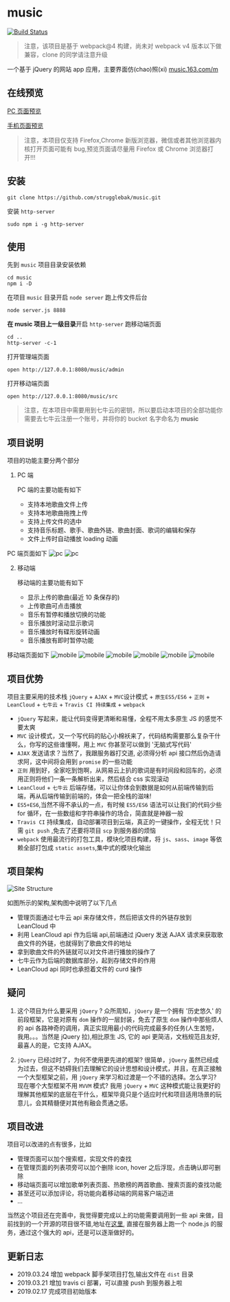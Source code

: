 # music
[![Build Status](https://travis-ci.org/strugglebak/music.svg?branch=master)](https://travis-ci.org/strugglebak/music)

> 注意，该项目是基于 webpack@4 构建，尚未对 webpack v4 版本以下做兼容，clone 的同学请注意升级

一个基于 jQuery 的网站 app 应用，主要界面仿(chao)照(xi) [music.163.com/m](music.163.com/m)

## 在线预览
[PC 页面预览](http://strugglebak.com/music/dist/admin)

[手机页面预览](http://strugglebak.com/music/dist)

> 注意，本项目仅支持 Firefox,Chrome 新版浏览器，微信或者其他浏览器内核打开页面可能有 bug,预览页面请尽量用 Firefox 或 Chrome 浏览器打开!!!

## 安装
```
git clone https://github.com/strugglebak/music.git
```
安装 `http-server`
```
sudo npm i -g http-server
```

## 使用
先到 `music` 项目目录安装依赖
```
cd music
npm i -D
```
在项目 `music` 目录开启 `node server` 跑上传文件后台
```
node server.js 8888
```
**在 music 项目上一级目录**开启 `http-server` 跑移动端页面
```
cd ..
http-server -c-1
```
打开管理端页面
```
open http://127.0.0.1:8080/music/admin
```
打开移动端页面
```
open http://127.0.0.1:8080/music/src
```
> 注意，在本项目中需要用到七牛云的密钥，所以要启动本项目的全部功能你需要去七牛云注册一个账号，并将你的 bucket 名字命名为 **music**

## 项目说明
项目的功能主要分两个部分

1. PC 端

    PC 端的主要功能有如下
    - 支持本地歌曲文件上传
    - 支持本地歌曲拖拽上传
    - 支持上传文件的选中
    - 支持音乐标题、歌手、歌曲外链、歌曲封面、歌词的编辑和保存
    - 文件上传时自动播放 loading 动画

PC 端页面如下
![pc](https://i.loli.net/2019/02/26/5c753ed21e6db.png)
![pc](https://i.loli.net/2019/02/26/5c7543ceafb8a.png)

2. 移动端

    移动端的主要功能有如下
    - 显示上传的歌曲(最近 10 条保存的)
    - 上传歌曲可点击播放
    - 音乐有暂停和播放切换的功能
    - 音乐播放时滚动显示歌词
    - 音乐播放时有碟形旋转动画
    - 音乐播放有即时暂停功能

移动端页面如下
![mobile](https://i.loli.net/2019/02/26/5c754191ac919.png)
![mobile](https://i.loli.net/2019/02/26/5c75418c75197.png)
![mobile](https://i.loli.net/2019/02/26/5c75418c95c21.png)
![mobile](https://i.loli.net/2019/02/26/5c75418c930f9.png)
![mobile](https://i.loli.net/2019/02/26/5c75418ab0cb1.png)
![mobile](https://i.loli.net/2019/02/27/5c7639252d53d.jpg)

## 项目优势
项目主要采用的技术栈 `jQuery` + `AJAX` + `MVC`设计模式 + `原生ES5/ES6` + `正则` + `LeanCloud` + `七牛云` + `Travis CI 持续集成` + `webpack`
- `jQuery` 写起来，能让代码变得更清晰和易懂，全程不用太多原生 JS 的感觉不要太爽
- `MVC` 设计模式，又一个写代码的贴心小棉袄来了，代码结构需要那么复杂干什么，你写的这些谁懂啊，用上 `MVC` 你甚至可以做到 '无脑式写代码'
- `AJAX` 发送请求？当然了，我跟服务器打交道, 必须得分析 api 接口然后伪造请求阿，这中间将会用到 `promise` 的一些功能
- `正则` 用到好，全家吃到饱啊，从网易云上扒的歌词是有时间段和回车的，必须用正则将他们一条一条解析出来，然后结合 css 实现滚动
- `LeanCloud` + `七牛云` 后端存储，可以让你体会到数据是如何从前端传输到后端，再从后端传输到前端的，体会一把全栈的滋味!
- `ES5+ES6`,当然不得不承认的一点，有时候 `ES5/ES6` 语法可以让我们的代码少些 for 循环，在一些数组和字符串操作的场合，简直就是神器一般
- `Travis CI` 持续集成，自动部署项目到云端，真正的一键操作，全程无忧！只需 `git push` ,免去了还要将项目 `scp` 到服务器的烦恼
- `webpack` 使用最流行的打包工具，模块化项目构建，将 `js`、`sass`、`image` 等依赖全部打包成 `static assets`,集中式的模块化输出

## 项目架构
![Site Structure](https://i.loli.net/2019/02/26/5c753d97106e3.png)

如图所示的架构,架构图中说明了以下几点
- 管理页面通过七牛云 api 来存储文件，然后把该文件的外链存放到 LeanCloud 中
- 利用 LeanCloud api 作为后端 api,前端通过 jQuery 发送 AJAX 请求来获取歌曲文件的外链，也就得到了歌曲文件的地址
- 拿到歌曲文件的外链就可以对文件进行播放的操作了
- 七牛云作为后端的数据库部分，起到存储文件的作用
- LeanCloud api 同时也承担着文件的 curd 操作

## 疑问
1. 这个项目为什么要采用 `jQuery` ?
众所周知，`jQuery` 是一个拥有 '历史悠久' 的前段框架，它是对原有 `dom` 操作的一层封装，免去了原生 `dom` 操作中那些烦人的 api 各路神奇的调用，真正实现用最小的代码完成最多的任务(人生苦短，我用。。。当然是 jQuery 拉),相比原生 JS, 它的 api 更简洁，文档规范且友好,最喜人的是，它支持 AJAX。

2. `jQuery` 已经过时了，为何不使用更先进的框架?
很简单，`jQuery` 虽然已经成为过去，但这不妨碍我们去理解它的设计思想和设计模式，并且，在真正接触一个大型框架之前，用 `jQuery` 来学习和过渡是一个不错的选择。怎么学习? 现在哪个大型框架不用 `MVVM` 模式? 我用 `jQuery` + `MVC` 这种模式能让我更好的理解其他框架的底层在干什么，框架毕竟只是个适应时代和项目适用场景的玩意儿，会其精髓便对其他有融会贯通之感。

## 项目改进
项目可以改进的点有很多，比如
- 管理页面可以加个搜索框，实现文件的查找
- 在管理页面的列表项旁可以加个删除 icon, hover 之后浮现，点击确认即可删除
- 移动端页面可以增加歌单列表页面、热歌榜的两首歌曲、搜索页面的查找功能
- 甚至还可以添加评论，将功能向着移动端的网易客户端迈进
- ...

当然这个项目还在完善中，我觉得要完成以上的功能需要调用到一些 api 来做，目前找到的一个开源的项目很不错,地址在[这里](https://github.com/Binaryify/NeteaseCloudMusicApi), 直接在服务器上跑一个 node.js 的服务，通过这个强大的 api，还是可以逐渐做好的。

## 更新日志
- 2019.03.24
增加 webpack 脚手架项目打包,输出文件在 `dist` 目录
- 2019.03.21
增加 travis ci 部署，可以直接 push 到服务器上啦
- 2019.02.17
完成项目初始版本
